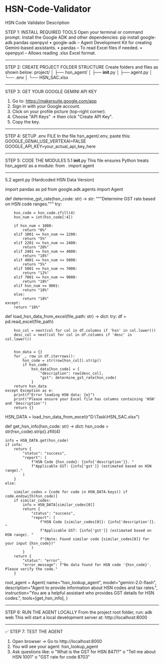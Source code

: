 # HSN-Code-Validator
HSN Code Validator Description


STEP 1: INSTALL REQUIRED TOOLS
Open your terminal or command prompt.
Install the Google ADK and other dependencies:
pip install google-adk pandas openpyxl
•	google-adk – Agent Development Kit for creating Gemini-based assistants.
•	pandas – To read Excel files if needed.
•	openpyxl – Allows reading .xlsx Excel format.
________________________________________
STEP 2: CREATE PROJECT FOLDER STRUCTURE
Create folders and files as shown below:
project/
│
├── hsn_agent/
│   ├── __init__.py
│   ├── agent.py
│   └── .env
│
└── HSN_SAC.xlsx 
________________________________________
STEP 3: GET YOUR GOOGLE GEMINI API KEY
1.	Go to: https://makersuite.google.com/app
2.	Sign in with your Google account.
3.	Click on your profile picture (top-right corner).
4.	Choose "API Keys" → then click "Create API Key".
5.	Copy the key.
________________________________________
STEP 4: SETUP .env FILE
In the file hsn_agent/.env, paste this:
GOOGLE_GENAI_USE_VERTEXAI=FALSE
GOOGLE_API_KEY=your_actual_api_key_here
________________________________________
STEP 5: CODE THE MODULES
5.1 __init__.py
This file ensures Python treats hsn_agent/ as a module:
from . import agent
________________________________________
5.2 agent.py (Hardcoded HSN Data Version)


import pandas as pd
from google.adk.agents import Agent

def determine_gst_rate(hsn_code: str) -> str:
    """Determine GST rate based on HSN code ranges."""
    try:
    
        hsn_code = hsn_code.zfill(4)
        hsn_num = int(hsn_code[:4])  
        
        if hsn_num < 1000:
            return "0%"
        elif 1001 <= hsn_num <= 2200:  
            return "5%"
        elif 2201 <= hsn_num <= 2400: 
            return "28%"
        elif 2401 <= hsn_num <= 4000: 
            return "18%"
        elif 4001 <= hsn_num <= 5000:  
            return "5%"
        elif 5001 <= hsn_num <= 7000: 
            return "12%"
        elif 7001 <= hsn_num <= 9000: 
            return "18%"
        elif hsn_num >= 9001: 
            return "18%"
        else:
            return "18%"  
    except:
        return "18%"  

def load_hsn_data_from_excel(file_path: str) -> dict:
    try:
        df = pd.read_excel(file_path)
        
        hsn_col = next(col for col in df.columns if 'hsn' in col.lower())
        desc_col = next(col for col in df.columns if 'desc' in col.lower())
        

        hsn_data = {}
        for _, row in df.iterrows():
            hsn_code = str(row[hsn_col]).strip()
            if hsn_code:  
                hsn_data[hsn_code] = {
                    "description": row[desc_col],
                    "gst": determine_gst_rate(hsn_code)
                }
        return hsn_data
    except Exception as e:
        print(f"Error loading HSN data: {e}")
        print("Please ensure your Excel file has columns containing 'HSN' and 'Description'")
        return {}

HSN_DATA = load_hsn_data_from_excel(r"D:\Task\HSN_SAC.xlsx")

def get_hsn_info(hsn_code: str) -> dict:
    hsn_code = str(hsn_code).strip().zfill(4)  
    
    info = HSN_DATA.get(hsn_code)
    if info:
        return {
            "status": "success",
            "report": (
                f"HSN Code {hsn_code}: {info['description']}. "
                f"Applicable GST: {info['gst']} (estimated based on HSN range)."
            )
        }
    else:
        
        similar_codes = [code for code in HSN_DATA.keys() if code.endswith(hsn_code)]
        if similar_codes:
            info = HSN_DATA[similar_codes[0]]
            return {
                "status": "success",
                "report": (
                    f"HSN Code {similar_codes[0]}: {info['description']}. "
                    f"Applicable GST: {info['gst']} (estimated based on HSN range). "
                    f"(Note: Found similar code {similar_codes[0]} for your input {hsn_code})"
                )
            }
        return {
            "status": "error",
            "error_message": f"No data found for HSN code '{hsn_code}'. Please verify the code."
        }

root_agent = Agent(
    name="hsn_lookup_agent",
    model="gemini-2.0-flash",
    description="Agent to provide information about HSN codes and tax rates.",
    instruction="You are a helpful assistant who provides GST details for HSN codes.",
    tools=[get_hsn_info],
)
________________________________________
STEP 6: RUN THE AGENT LOCALLY
From the project root folder, run:
adk web
This will start a local development server at:
http://localhost:8000
________________________________________
✅ STEP 7: TEST THE AGENT
1.	Open browser → Go to http://localhost:8000
2.	You will see your agent: hsn_lookup_agent
3.	Ask questions like:
o	"What is the GST for HSN 8471?"
o	"Tell me about HSN 1001"
o	"GST rate for code 8703"
